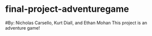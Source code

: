 # final-project-adventuregame
#By: Nicholas Carsello, Kurt Diall, and Ethan Mohan
This project is an adventure game!
